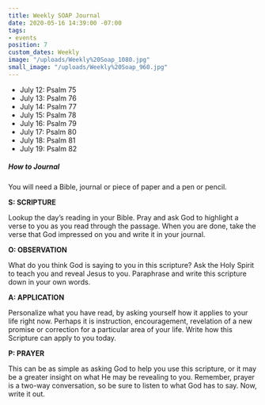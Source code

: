 ```yaml
---
title: Weekly SOAP Journal
date: 2020-05-16 14:39:00 -07:00
tags:
- events
position: 7
custom_dates: Weekly
image: "/uploads/Weekly%20Soap_1080.jpg"
small_image: "/uploads/Weekly%20Soap_960.jpg"
---
```


* July 12: Psalm 75
* July 13: Psalm 76
* July 14: Psalm 77 
* July 15: Psalm 78
* July 16: Psalm 79
* July 17: Psalm 80
* July 18: Psalm 81
* July 19: Psalm 82

##### How to Journal

You will need a Bible, journal or piece of paper and a pen or pencil.

**S: SCRIPTURE**

Lookup the day’s reading in your Bible. Pray and ask God to highlight a verse to you as you read through the passage. When you are done, take the verse that God impressed on you and write it in your journal.

**O: OBSERVATION**

What do you think God is saying to you in this scripture? Ask the Holy Spirit to teach you and reveal Jesus to you. Paraphrase and write this scripture down in your own words.

**A: APPLICATION**

Personalize what you have read, by asking yourself how it applies to your life right now. Perhaps it is instruction, encouragement, revelation of a new promise or correction for a particular area of your life. Write how this Scripture can apply to you today.

**P: PRAYER**

This can be as simple as asking God to help you use this scripture, or it may be a greater insight on what He may be revealing to you. Remember, prayer is a two-way conversation, so be sure to listen to what God has to say. Now, write it out.